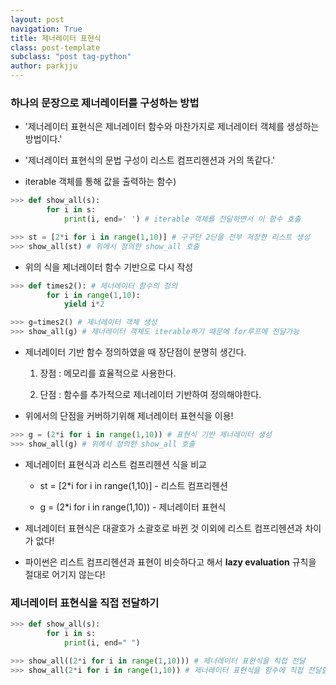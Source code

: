 ```yaml
---
layout: post
navigation: True
title: 제너레이터 표현식
class: post-template
subclass: "post tag-python"
author: parkjju
---
```


### 하나의 문장으로 제너레이터를 구성하는 방법

- '제너레이터 표현식은 제너레이터 함수와 마찬가지로 제너레이터 객체를 생성하는 방법이다.'

- '제너레이터 표현식의 문법 구성이 리스트 컴프리헨션과 거의 똑같다.'

- iterable 객체를 통해 값을 출력하는 함수)

```python
>>> def show_all(s):
        for i in s:
            print(i, end=' ') # iterable 객체를 전달하면서 이 함수 호출
```

```python
>>> st = [2*i for i in range(1,10)] # 구구단 2단을 전부 저장한 리스트 생성
>>> show_all(st) # 위에서 정의한 show_all 호출
```

- 위의 식을 제너레이터 함수 기반으로 다시 작성

```python
>>> def times2(): # 제너레이터 함수의 정의
        for i in range(1,10):
            yield i*2

>>> g=times2() # 제너레이터 객체 생성
>>> show_all(g) # 제너레이터 객체도 iterable하기 때문에 for루프에 전달가능
```

- 제너레이터 기반 함수 정의하였을 때 장단점이 분명히 생긴다.

  1. 장점 : 메모리를 효율적으로 사용한다.

  2. 단점 : 함수를 추가적으로 제너레이터 기반하여 정의해야한다.

- 위에서의 단점을 커버하기위해 제너레이터 표현식을 이용!

```python
>>> g = (2*i for i in range(1,10)) # 표현식 기반 제너레이터 생성
>>> show_all(g) # 위에서 정의한 show_all 호출
```

- 제너레이터 표현식과 리스트 컴프리헨션 식을 비교

  - st = [2*i for i in range(1,10)] - 리스트 컴프리헨션

  - g = (2\*i for i in range(1,10)) - 제너레이터 표현식

- 제너레이터 표현식은 대괄호가 소괄호로 바뀐 것 이외에 리스트 컴프리헨션과 차이가 없다!

- 파이썬은 리스트 컴프리헨션과 표현이 비슷하다고 해서 **lazy evaluation** 규칙을 절대로 어기지 않는다!

### 제너레이터 표현식을 직접 전달하기

```python
>>> def show_all(s):
        for i in s:
            print(i, end=" ")

>>> show_all((2*i for i in range(1,10))) # 제너레이터 표현식을 직접 전달
>>> show_all(2*i for i in range(1,10)) # 제너레이터 표현식을 함수에 직접 전달할 때에는 소괄호 생략 가능하다.

```
